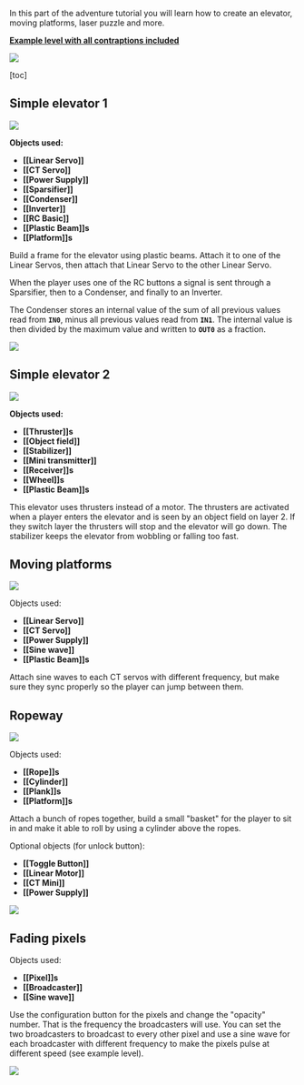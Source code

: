 In this part of the adventure tutorial you will learn how to create an elevator, moving platforms, laser puzzle and more.

**[Example level with all contraptions included](https://archive.principia-web.se/level/6025)**

![](/wiki/images/imgur/wf8JAHv.webp)

[toc]

## Simple elevator 1
![](/wiki/images/imgur/KsuovNs.webp)

**Objects used:**
- **[[Linear Servo]]**
- **[[CT Servo]]**
- **[[Power Supply]]**
- **[[Sparsifier]]**
- **[[Condenser]]**
- **[[Inverter]]**
- **[[RC Basic]]**
- **[[Plastic Beam]]s**
- **[[Platform]]s**

Build a frame for the elevator using plastic beams. Attach it to one of the Linear Servos, then attach that Linear Servo to the other Linear Servo.

When the player uses one of the RC buttons a signal is sent through a Sparsifier, then to a Condenser, and finally to an Inverter.

The Condenser stores an internal value of the sum of all previous values read from **`IN0`**, minus all previous values read from **`IN1`**. The internal value is then divided by the maximum value and written to **`OUT0`** as a fraction.

![](/wiki/images/imgur/0bDvlo1.webp)

## Simple elevator 2
![](/wiki/images/imgur/1EDS7Zk.webp)

**Objects used:**
- **[[Thruster]]s**
- **[[Object field]]**
- **[[Stabilizer]]**
- **[[Mini transmitter]]**
- **[[Receiver]]s**
- **[[Wheel]]s**
- **[[Plastic Beam]]s**

This elevator uses thrusters instead of a motor. The thrusters are activated when a player enters the elevator and is seen by an object field on layer 2. If they switch layer the thrusters will stop and the elevator will go down. The stabilizer keeps the elevator from wobbling or falling too fast.

## Moving platforms
![](/wiki/images/imgur/dErVzQs.webp)

Objects used:
- **[[Linear Servo]]**
- **[[CT Servo]]**
- **[[Power Supply]]**
- **[[Sine wave]]**
- **[[Plastic Beam]]s**

Attach sine waves to each CT servos with different frequency, but make sure they sync properly so the player can jump between them.

## Ropeway
![](/wiki/images/imgur/k9IoU6A.webp)

Objects used:
- **[[Rope]]s**
- **[[Cylinder]]**
- **[[Plank]]s**
- **[[Platform]]s**

Attach a bunch of ropes together, build a small "basket" for the player to sit in and make it able to roll by using a cylinder above the ropes.

Optional objects (for unlock button):
- **[[Toggle Button]]**
- **[[Linear Motor]]**
- **[[CT Mini]]**
- **[[Power Supply]]**

![](/wiki/images/imgur/PnzCtut.webp)

## Fading pixels
Objects used:
- **[[Pixel]]s**
- **[[Broadcaster]]**
- **[[Sine wave]]**

Use the configuration button for the pixels and change the "opacity" number. That is the frequency the broadcasters will use. You can set the two broadcasters to broadcast to every other pixel and use a sine wave for each broadcaster with different frequency to make the pixels pulse at different speed (see example level).

![](/wiki/images/imgur/3ZoyOD9.webp)
